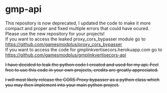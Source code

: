 # gmp-api
This repository is now deprecated, I updated the code to make it more compact and proper and fixed multiple errors that could have ocured. Please use the new repository for your projects!<br>
If you want to access the leaked proxy_cors_bypasser module go to https://github.com/gamesmodplus/proxy_cors_bypasser <br>
If you want to access the code for gmplinkvertisecors.herokuapp.com go to https://github.com/gamesmodplus/gmplinkvertisecors-api <br>

<strike>I have decided to leak the python code I created and used for my api. Feel free to use this code in your own projects, credits are greatly appreciated.

I will most likely release the CORS Proxy bypasser as a python class which you may then implement into your main python project.
